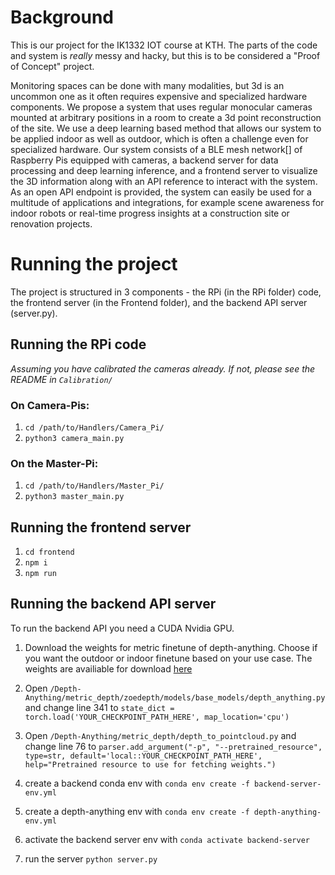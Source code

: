 # Background
This is our project for the IK1332 IOT course at KTH. The parts of the code and system is *really* messy and hacky, but this is to be considered a "Proof of Concept" project.

Monitoring spaces can be done with many modalities, but 3d is an uncommon one as it often requires expensive and specialized hardware components. We propose a system that uses regular monocular cameras mounted at arbitrary positions in a room to create a 3d point reconstruction of the site. We use a deep learning based method that allows our system to be applied indoor as well as outdoor, which is often a challenge even for specialized hardware. Our system consists of a BLE mesh network[] of Raspberry Pis equipped with cameras, a backend server for data processing and deep learning inference, and a frontend server to visualize the 3D information along with an API reference to interact with the system. As an open API endpoint is provided, the system can easily be used for a multitude of applications and integrations, for example scene awareness for indoor robots or real-time progress insights at a construction site or renovation projects.

# Running the project
The project is structured in 3 components - the RPi (in the RPi folder) code, the frontend server (in the Frontend folder), and the backend API server (server.py).

## Running the RPi code
*Assuming you have calibrated the cameras already. If not, please see the README in `Calibration/`*

### On Camera-Pis:
1. `cd /path/to/Handlers/Camera_Pi/`
2. `python3 camera_main.py` 

### On the Master-Pi:
1. `cd /path/to/Handlers/Master_Pi/`
2. `python3 master_main.py`

## Running the frontend server
1. `cd frontend`
2. `npm i`
3. `npm run`

## Running the backend API server
To run the backend API you need a CUDA Nvidia GPU.

1. Download the weights for metric finetune of depth-anything. Choose if you want the outdoor or indoor finetune based on your use case. The weights are availiable for download [here](https://huggingface.co/spaces/LiheYoung/Depth-Anything/tree/main/checkpoints_metric_depth)

2. Open `/Depth-Anything/metric_depth/zoedepth/models/base_models/depth_anything.py` and change line 341 to `state_dict = torch.load('YOUR_CHECKPOINT_PATH_HERE', map_location='cpu')`

3. Open `/Depth-Anything/metric_depth/depth_to_pointcloud.py` and change line 76 to `parser.add_argument("-p", "--pretrained_resource", type=str, default='local::YOUR_CHECKPOINT_PATH_HERE', help="Pretrained resource to use for fetching weights.")`

4. create a backend conda env with `conda env create -f backend-server-env.yml`
5. create a depth-anything env with `conda env create -f depth-anything-env.yml`
6. activate the backend server env with `conda activate backend-server`
7. run the server `python server.py`
